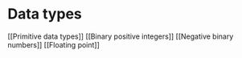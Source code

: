 # Data types

[[Primitive data types]]
[[Binary positive integers]]
[[Negative binary numbers]]
[[Floating point]]
